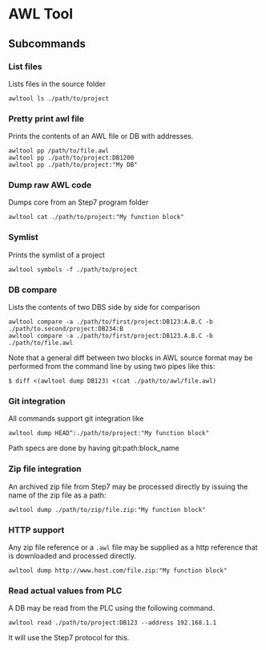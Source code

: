 # AWL Tool

## Subcommands


### List files

Lists files in the source folder

    awltool ls ./path/to/project


### Pretty print awl file

Prints the contents of an AWL file or DB with addresses.

    awltool pp /path/to/file.awl
    awltool pp ./path/to/project:DB1200
    awltool pp ./path/to/project:"My DB"


### Dump raw AWL code

Dumps core from an Step7 program folder

    awltool cat ./path/to/project:"My function block"


### Symlist

Prints the symlist of a project

    awltool symbols -f ./path/to/project

### DB compare

Lists the contents of two DBS side by side for comparison

    awltool compare -a ./path/to/first/project:DB123:A.B.C -b ./path/to.second/project:DB234:B
    awltool compare -a ./path/to/first/project:DB123.A.B.C -b ./path/to/file.awl

Note that a general diff between two blocks in AWL source format may be performed from the command line by using two pipes like this:

    $ diff <(awltool dump DB123) <(cat ./path/to/awl/file.awl)

### Git integration

All commands support git integration like

    awltool dump HEAD^:./path/to/project:"My function block"

Path specs are done by having git:path:block_name


### Zip file integration

An archived zip file from Step7 may be processed directly by issuing the name of the zip file as a path:

    awltool dump ./path/to/zip/file.zip:"My function block"



### HTTP support

Any zip file reference or a `.awl` file may be supplied as a http reference that is downloaded and processed directly.

    awltool dump http://www.host.com/file.zip:"My function block"

### Read actual values from PLC

A DB may be read from the PLC using the following command.


    awltool read ./path/to/project:DB123 --address 192.168.1.1

It will use the Step7 protocol for this.


  
